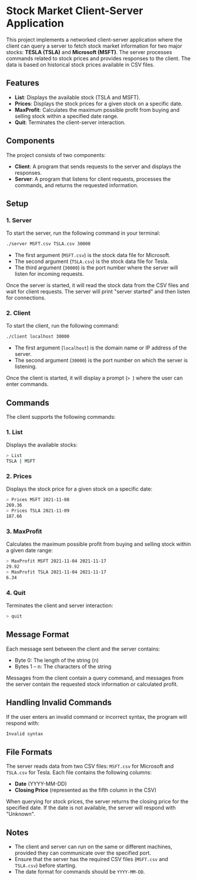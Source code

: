 
# Stock Market Client-Server Application

This project implements a networked client-server application where the client can query a server to fetch stock market information for two major stocks: **TESLA (TSLA)** and **Microsoft (MSFT)**. The server processes commands related to stock prices and provides responses to the client. The data is based on historical stock prices available in CSV files.

## Features

- **List**: Displays the available stock (TSLA and MSFT).
- **Prices**: Displays the stock prices for a given stock on a specific date.
- **MaxProfit**: Calculates the maximum possible profit from buying and selling stock within a specified date range.
- **Quit**: Terminates the client-server interaction.

## Components

The project consists of two components:
- **Client**: A program that sends requests to the server and displays the responses.
- **Server**: A program that listens for client requests, processes the commands, and returns the requested information.

## Setup

### 1. Server

To start the server, run the following command in your terminal:

```bash
./server MSFT.csv TSLA.csv 30000
```

- The first argument (`MSFT.csv`) is the stock data file for Microsoft.
- The second argument (`TSLA.csv`) is the stock data file for Tesla.
- The third argument (`30000`) is the port number where the server will listen for incoming requests.

Once the server is started, it will read the stock data from the CSV files and wait for client requests. The server will print "server started" and then listen for connections.

### 2. Client

To start the client, run the following command:

```bash
./client localhost 30000
```

- The first argument (`localhost`) is the domain name or IP address of the server.
- The second argument (`30000`) is the port number on which the server is listening.

Once the client is started, it will display a prompt (`> `) where the user can enter commands.

## Commands

The client supports the following commands:

### 1. **List**

Displays the available stocks:

```bash
> List
TSLA | MSFT
```

### 2. **Prices**

Displays the stock price for a given stock on a specific date:

```bash
> Prices MSFT 2021-11-08
269.36
> Prices TSLA 2021-11-09
187.66
```

### 3. **MaxProfit**

Calculates the maximum possible profit from buying and selling stock within a given date range:

```bash
> MaxProfit MSFT 2021-11-04 2021-11-17
29.92
> MaxProfit TSLA 2021-11-04 2021-11-17
6.34
```

### 4. **Quit**

Terminates the client and server interaction:

```bash
> quit
```

## Message Format

Each message sent between the client and the server contains:
- Byte 0: The length of the string (n)
- Bytes 1 – n: The characters of the string

Messages from the client contain a query command, and messages from the server contain the requested stock information or calculated profit.

## Handling Invalid Commands

If the user enters an invalid command or incorrect syntax, the program will respond with:

```bash
Invalid syntax
```

## File Formats

The server reads data from two CSV files: `MSFT.csv` for Microsoft and `TSLA.csv` for Tesla. Each file contains the following columns:
- **Date** (YYYY-MM-DD)
- **Closing Price** (represented as the fifth column in the CSV)

When querying for stock prices, the server returns the closing price for the specified date. If the date is not available, the server will respond with "Unknown".

## Notes

- The client and server can run on the same or different machines, provided they can communicate over the specified port.
- Ensure that the server has the required CSV files (`MSFT.csv` and `TSLA.csv`) before starting.
- The date format for commands should be `YYYY-MM-DD`.
